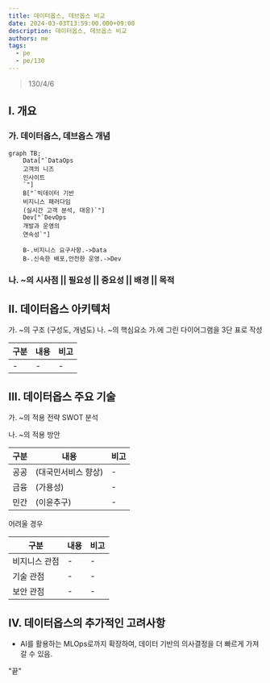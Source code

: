 ```yaml
---
title: 데이터옵스, 데브옵스 비교
date: 2024-03-03T13:59:00.000+09:00
description: 데이터옵스, 데브옵스 비교
authors: me
tags:
  - pe
  - pe/130
---
```


> 130/4/6

## I. 개요

### 가. 데이터옵스, 데브옵스 개념

```mermaid
graph TB;
    Data["`DataOps
    고객의 니즈
    인사이트
    `"]
    B["`빅데이터 기반
    비지니스 패러다임
    (실시간 고객 분석, 대응)`"]
    Dev["`DevOps
    개발과 운영의
    연속성`"]

    B-.비지니스 요구사항.->Data
    B-.신속한 배포,안전한 운영.->Dev
```

### 나. ~의 시사점 || 필요성 || 중요성 || 배경 || 목적

## II. 데이터옵스 아키텍처

가. ~의 구조 (구성도, 개념도)
나. ~의 핵심요소
가.에 그린 다이어그램을 3단 표로 작성

| 구분 | 내용 | 비고 |
| ---- | ---- | ---- |
| -    | -    | -    |

## III. 데이터옵스 주요 기술

가. ~의 적용 전략
SWOT 분석

나. ~의 적용 방안

| 구분 | 내용                | 비고 |
| ---- | ------------------- | ---- |
| 공공 | (대국민서비스 향상) | -    |
| 금융 | (가용성)            | -    |
| 민간 | (이윤추구)          | -    |

어려울 경우

| 구분          | 내용 | 비고 |
| ------------- | ---- | ---- |
| 비지니스 관점 | -    | -    |
| 기술 관점     | -    | -    |
| 보안 관점     | -    | -    |

## IV. 데이터옵스의 추가적인 고려사항

- AI를 활용하는 MLOps로까지 확장하여, 데이터 기반의 의사결정을 더 빠르게 가져갈 수 있음.

"끝"
